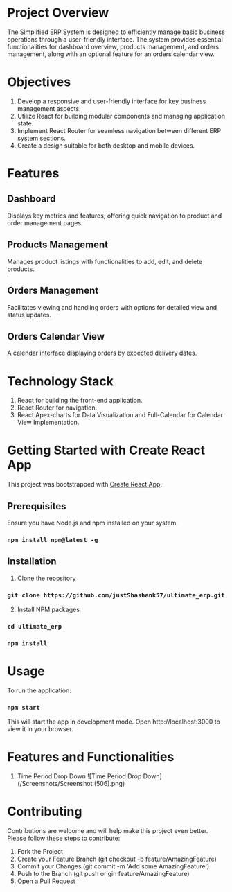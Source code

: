 # Project Overview

The Simplified ERP System is designed to efficiently manage basic business operations through a user-friendly interface. The system provides essential functionalities for dashboard overview, products management, and orders management, along with an optional feature for an orders calendar view.

# Objectives

1. Develop a responsive and user-friendly interface for key business management aspects.
2. Utilize React for building modular components and managing application state.
3. Implement React Router for seamless navigation between different ERP system sections.
4. Create a design suitable for both desktop and mobile devices.

# Features

## Dashboard

Displays key metrics and features, offering quick navigation to product and order management pages.

## Products Management

Manages product listings with functionalities to add, edit, and delete products.

## Orders Management 

Facilitates viewing and handling orders with options for detailed view and status updates.

## Orders Calendar View
A calendar interface displaying orders by expected delivery dates.

# Technology Stack

1. React for building the front-end application.
2. React Router for navigation.
3. React Apex-charts for Data Visualization and Full-Calendar for Calendar View Implementation.


# Getting Started with Create React App

This project was bootstrapped with [Create React App](https://github.com/facebook/create-react-app).

## Prerequisites

Ensure you have Node.js and npm installed on your system.

### `npm install npm@latest -g`

## Installation

1. Clone the repository

### `git clone https://github.com/justShashank57/ultimate_erp.git`

2. Install NPM packages

### `cd ultimate_erp`
### `npm install`

# Usage

To run the application:

### `npm start`

This will start the app in development mode. Open http://localhost:3000 to view it in your browser.

# Features and Functionalities

1. Time Period Drop Down
![Time Period Drop Down](/Screenshots/Screenshot (506).png)

# Contributing

Contributions are welcome and will help make this project even better. Please follow these steps to contribute:

1. Fork the Project
2. Create your Feature Branch (git checkout -b feature/AmazingFeature)
3. Commit your Changes (git commit -m 'Add some AmazingFeature')
4. Push to the Branch (git push origin feature/AmazingFeature)
5. Open a Pull Request


